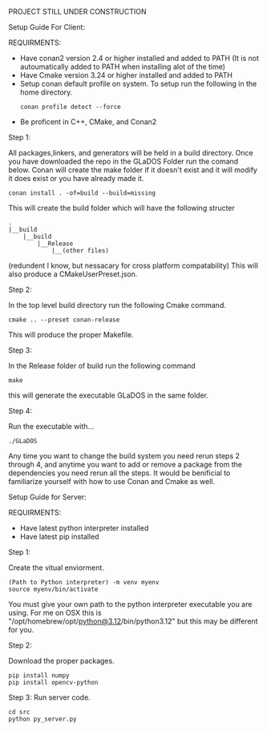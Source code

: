 PROJECT STILL UNDER CONSTRUCTION

Setup Guide For Client:

REQUIRMENTS:

  - Have conan2 version 2.4 or higher installed and added to PATH (It is not autoumatically added to PATH when installing alot of the time)
  - Have Cmake version 3.24 or higher installed and added to PATH
  - Setup conan default profile on system. To setup run the following in the home directory.
    ```
    conan profile detect --force
    ```
  - Be proficent in C++, CMake, and Conan2

Step 1:

All packages,linkers, and generators will be held in a build directory. Once you have downloaded the repo in the GLaDOS Folder run the comand below. Conan will create the make folder if it doesn't exist and it will modify it does exist or you have already made it.
```
conan install . -of=build --build=missing
```
This will create the build folder which will have the following structer
```
.
|__build
    |__build
        |__Release
            |__(other files)
```
(redundent I know, but nessacary for cross platform compatability)
This will also produce a CMakeUserPreset.json.

Step 2:

In the top level build directory run the following Cmake command.

```
cmake .. --preset conan-release
```

This will produce the proper Makefile.

Step 3:

In the Release folder of build run the following command
```
make
```
this will generate the executable GLaDOS in the same folder.

Step 4:

Run the executable with...
```
./GLaDOS
```

Any time you want to change the build system you need rerun steps 2 through 4, and anytime you want to add or remove a package from the dependencies you need rerun all the steps. It would be benificial to familiarize yourself with how to use Conan and Cmake as well.

Setup Guide for Server:

REQUIRMENTS:

  - Have latest python interpreter installed
  - Have latest pip installed

Step 1:

Create the vitual enviorment.
```
(Path to Python interpreter) -m venv myenv
source myenv/bin/activate
```
You must give your own path to the python interpreter executable you are using. For me on OSX this is "/opt/homebrew/opt/python@3.12/bin/python3.12" but this may be different for you.

Step 2:

Download the proper packages.
```
pip install numpy
pip install opencv-python
```

Step 3:
Run server code.
```
cd src
python py_server.py
```
